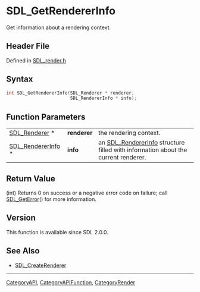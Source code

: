# SDL_GetRendererInfo

Get information about a rendering context.

## Header File

Defined in [SDL_render.h](https://github.com/libsdl-org/SDL/blob/SDL2/include/SDL_render.h)

## Syntax

```c
int SDL_GetRendererInfo(SDL_Renderer * renderer,
                        SDL_RendererInfo * info);
```

## Function Parameters

|                                        |              |                                                                                                       |
| -------------------------------------- | ------------ | ----------------------------------------------------------------------------------------------------- |
| [SDL_Renderer](SDL_Renderer) *         | **renderer** | the rendering context.                                                                                |
| [SDL_RendererInfo](SDL_RendererInfo) * | **info**     | an [SDL_RendererInfo](SDL_RendererInfo) structure filled with information about the current renderer. |

## Return Value

(int) Returns 0 on success or a negative error code on failure; call
[SDL_GetError](SDL_GetError)() for more information.

## Version

This function is available since SDL 2.0.0.

## See Also

- [SDL_CreateRenderer](SDL_CreateRenderer)






----
[CategoryAPI](CategoryAPI), [CategoryAPIFunction](CategoryAPIFunction), [CategoryRender](CategoryRender)

